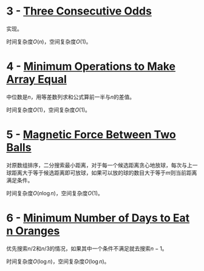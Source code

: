 # 3 - [Three Consecutive Odds](https://leetcode.com/contest/weekly-contest-202/problems/three-consecutive-odds/)

实现。

时间复杂度$O(n)$，空间复杂度$O(1)$。

# 4 - [Minimum Operations to Make Array Equal](https://leetcode.com/contest/weekly-contest-202/problems/minimum-operations-to-make-array-equal/)

中位数是$n$，用等差数列求和公式算前一半与$n$的差值。

时间复杂度$O(1)$，空间复杂度$O(1)$。

# 5 - [Magnetic Force Between Two Balls](https://leetcode.com/contest/weekly-contest-202/problems/magnetic-force-between-two-balls/)

对原数组排序，二分搜索最小距离，对于每一个候选距离贪心地放球，每次与上一球距离大于等于候选距离即可放球，如果可以放的球的数目大于等于$m$则当前距离满足条件。

时间复杂度$O(n\log n)$，空间复杂度$O(1)$。

# 6 - [Minimum Number of Days to Eat n Oranges](https://leetcode.com/contest/weekly-contest-202/problems/minimum-number-of-days-to-eat-n-oranges/)

优先搜索$n / 2$和$n / 3$的情况，如果其中一个条件不满足就去搜索$n - 1$。

时间复杂度$O(\log n)$，空间复杂度$O(\log n)$。
